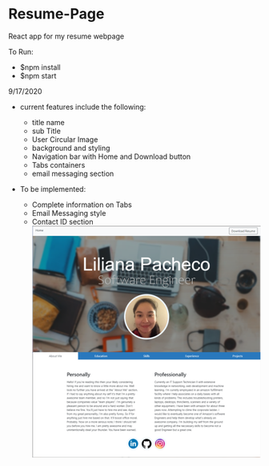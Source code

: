 # Resume-Page
React app for my resume webpage

To Run:
 * $npm install
 * $npm start

9/17/2020
- current features include the following:
  * title name 
  * sub Title
  * User Circular Image
  * background and styling
  * Navigation bar with Home and Download button
  * Tabs containers
  * email messaging section

- To be implemented:
  * Complete information on Tabs
  * Email Messaging style
  * Contact ID section
![Project Screen Shot](https://github.com/lilipach/Resume-Page/blob/master/resume/project_screenshot_1.png)
